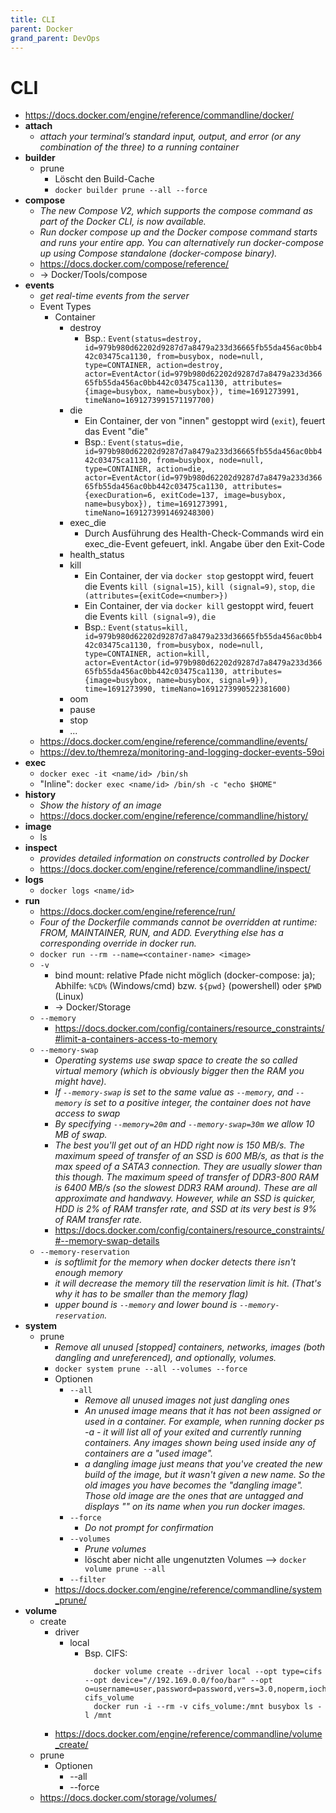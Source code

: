 ```yaml
---
title: CLI
parent: Docker
grand_parent: DevOps
---
```


# CLI
- <https://docs.docker.com/engine/reference/commandline/docker/>
- **attach**
  - *attach your terminal’s standard input, output, and error (or any combination of the three) to a running container*
- **builder**
  - prune
    - Löscht den Build-Cache 
    - `docker builder prune --all --force`  
- **compose**
  - *The new Compose V2, which supports the compose command as part of the Docker CLI, is now available.*
  - *Run docker compose up and the Docker compose command starts and runs your entire app. You can alternatively run docker-compose up using Compose standalone (docker-compose binary).*
  - <https://docs.docker.com/compose/reference/>
  - -> Docker/Tools/compose
- **events**
  - *get real-time events from the server*
  - Event Types
    - Container
      - destroy
        - Bsp.: `Event(status=destroy, id=979b980d62202d9287d7a8479a233d36665fb55da456ac0bb442c03475ca1130, from=busybox, node=null, type=CONTAINER, action=destroy, actor=EventActor(id=979b980d62202d9287d7a8479a233d36665fb55da456ac0bb442c03475ca1130, attributes={image=busybox, name=busybox}), time=1691273991, timeNano=1691273991571197700)` 
      - die
        - Ein Container, der von "innen" gestoppt wird (`exit`), feuert das Event "die"
        - Bsp.: `Event(status=die, id=979b980d62202d9287d7a8479a233d36665fb55da456ac0bb442c03475ca1130, from=busybox, node=null, type=CONTAINER, action=die, actor=EventActor(id=979b980d62202d9287d7a8479a233d36665fb55da456ac0bb442c03475ca1130, attributes={execDuration=6, exitCode=137, image=busybox, name=busybox}), time=1691273991, timeNano=1691273991469248300)`
      - exec_die
        - Durch Ausführung des Health-Check-Commands wird ein exec_die-Event gefeuert, inkl. Angabe über den Exit-Code 
      - health_status
      - kill
        - Ein Container, der via `docker stop` gestoppt wird, feuert die Events `kill (signal=15)`, `kill (signal=9)`, `stop`, `die (attributes={exitCode=<number>})`
        - Ein Container, der via `docker kill` gestoppt wird, feuert die Events `kill (signal=9)`, `die`
        - Bsp.: `Event(status=kill, id=979b980d62202d9287d7a8479a233d36665fb55da456ac0bb442c03475ca1130, from=busybox, node=null, type=CONTAINER, action=kill, actor=EventActor(id=979b980d62202d9287d7a8479a233d36665fb55da456ac0bb442c03475ca1130, attributes={image=busybox, name=busybox, signal=9}), time=1691273990, timeNano=1691273990522381600)`
      - oom
      - pause
      - stop
      - ...  
  - <https://docs.docker.com/engine/reference/commandline/events/>
  - <https://dev.to/themreza/monitoring-and-logging-docker-events-59oi>
- **exec**
  - `docker exec -it <name/id> /bin/sh`
  - "Inline": `docker exec <name/id> /bin/sh -c "echo $HOME"`
- **history**
  - *Show the history of an image* 
  - <https://docs.docker.com/engine/reference/commandline/history/>
- **image**
  - ls
- **inspect**
  - *provides detailed information on constructs controlled by Docker* 
  - <https://docs.docker.com/engine/reference/commandline/inspect/>
- **logs**
  - `docker logs <name/id>`
- **run**
  - <https://docs.docker.com/engine/reference/run/>
  - *Four of the Dockerfile commands cannot be overridden at runtime: FROM, MAINTAINER, RUN, and ADD. Everything else has a corresponding override in docker run.* 
  - `docker run --rm --name=<container-name> <image>`
  - `-v`
    - bind mount: relative Pfade nicht möglich (docker-compose: ja); Abhilfe: `%CD%` (Windows/cmd) bzw. `${pwd}` (powershell) oder `$PWD` (Linux)
    - → Docker/Storage
  - `--memory`
    - <https://docs.docker.com/config/containers/resource_constraints/#limit-a-containers-access-to-memory> 
  - `--memory-swap`
    - *Operating systems use swap space to create the so called virtual memory (which is obviously bigger then the RAM you might have).* 
    - *If `--memory-swap` is set to the same value as `--memory`, and `--memory` is set to a positive integer, the container does not have access to swap*
    - *By specifying `--memory=20m` and `--memory-swap=30m` we allow 10 MB of swap.*
    - *The best you'll get out of an HDD right now is 150 MB/s. The maximum speed of transfer of an SSD is 600 MB/s, as that is the max speed of a SATA3 connection. They are usually slower than this though. The maximum speed of transfer of DDR3-800 RAM is 6400 MB/s (so the slowest DDR3 RAM around). These are all approximate and handwavy. However, while an SSD is quicker, HDD is 2% of RAM transfer rate, and SSD at its very best is 9% of RAM transfer rate.*
    - <https://docs.docker.com/config/containers/resource_constraints/#--memory-swap-details>
  - `--memory-reservation`
    - *is softlimit for the memory when docker detects there isn't enough memory*
    - *it will decrease the memory till the reservation limit is hit. (That's why it has to be smaller than the memory flag)*
    - *upper bound is `--memory` and lower bound is `--memory-reservation`.*
- **system**
  - prune
    - *Remove all unused [stopped] containers, networks, images (both dangling and unreferenced), and optionally, volumes.*
    - `docker system prune --all --volumes --force`
    - Optionen
      - `--all`
        - *Remove all unused images not just dangling ones*
        - *An unused image means that it has not been assigned or used in a container. For example, when running docker ps -a - it will list all of your exited and currently running containers. Any images shown being used inside any of containers are a "used image".*
        - *a dangling image just means that you've created the new build of the image, but it wasn't given a new name. So the old images you have becomes the "dangling image". Those old image are the ones that are untagged and displays "<none>" on its name when you run docker images.*
      - `--force`
        - *Do not prompt for confirmation* 
      - `--volumes`
        - *Prune volumes*
        - löscht aber nicht alle ungenutzten Volumes --> `docker volume prune --all`
      - `--filter`  
    - <https://docs.docker.com/engine/reference/commandline/system_prune/>  
- **volume**
    - create
        - driver
            - local
              - Bsp. CIFS:
                ```
                  docker volume create --driver local --opt type=cifs --opt device="//192.169.0.0/foo/bar" --opt o=username=user,password=password,vers=3.0,noperm,iocharset=utf8 cifs_volume
                  docker run -i --rm -v cifs_volume:/mnt busybox ls -l /mnt
                ```
        - <https://docs.docker.com/engine/reference/commandline/volume_create/>
    - prune
      - Optionen
        - --all
        - --force  
    - <https://docs.docker.com/storage/volumes/>
